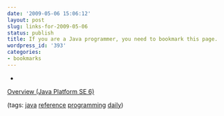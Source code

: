 ```yaml
---
date: '2009-05-06 15:06:12'
layout: post
slug: links-for-2009-05-06
status: publish
title: If you are a Java programmer, you need to bookmark this page.
wordpress_id: '393'
categories:
- bookmarks
---
```


  * 
                

[Overview (Java Platform SE 6)](http://java.sun.com/javase/6/docs/api/overview-summary.html)


                


                

(tags: [java](http://delicious.com/eob/java) [reference](http://delicious.com/eob/reference) [programming](http://delicious.com/eob/programming) [daily](http://delicious.com/eob/daily))


            
